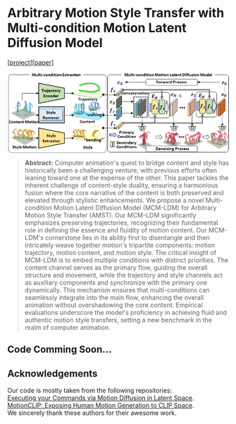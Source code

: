 # Arbitrary Motion Style Transfer with Multi-condition Motion Latent Diffusion Model
[[project](https://xingliangjin.github.io/MCM-LDM-Web/)][[paper](https://openaccess.thecvf.com/content/CVPR2024/papers/Song_Arbitrary_Motion_Style_Transfer_with_Multi-condition_Motion_Latent_Diffusion_Model_CVPR_2024_paper.pdf)]

<p align="center"><img src="images/pipeline.png" align="center"> <br></p>

> **Abstract:** Computer animation's quest to bridge content and style has historically been a challenging venture, with previous efforts often leaning toward one at the expense of the other. This paper tackles the inherent challenge of content-style duality, ensuring a harmonious fusion where the core narrative of the content is both preserved and elevated through stylistic enhancements. We propose a  novel Multi-condition Motion Latent Diffusion Model (MCM-LDM) for Arbitrary Motion Style Transfer (AMST). Our MCM-LDM significantly emphasizes preserving trajectories, recognizing their fundamental role in defining the essence and fluidity of motion content. Our MCM-LDM's cornerstone lies in its ability first to disentangle and then intricately weave together motion's tripartite components: motion trajectory, motion content, and motion style. The critical insight of MCM-LDM  is to embed multiple conditions with distinct priorities. The content channel serves as the primary flow, guiding the overall structure and movement, while the trajectory and style channels act as auxiliary components and synchronize with the primary one dynamically. This mechanism ensures that multi-conditions can seamlessly integrate into the main flow, enhancing the overall animation without overshadowing the core content. Empirical evaluations underscore the model's proficiency in achieving fluid and authentic motion style transfers, setting a new benchmark in the realm of computer animation.
## Code Comming Soon...

## Acknowledgements
Our code is mostly taken from the following repositories: \
[Executing your Commands via Motion Diffusion in Latent Space](https://github.com/ChenFengYe/motion-latent-diffusion). \
[MotionCLIP: Exposing Human Motion Generation to CLIP Space](https://github.com/GuyTevet/MotionCLIP). \
We sincerely thank these authors for their awesome work.
